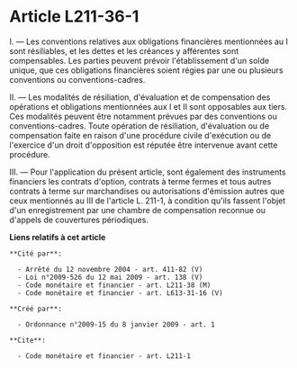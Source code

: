 # Article L211-36-1

I. ― Les conventions relatives aux obligations financières mentionnées au I sont résiliables, et les dettes et les créances y
afférentes sont compensables. Les parties peuvent prévoir l'établissement d'un solde unique, que ces obligations financières
soient régies par une ou plusieurs conventions ou conventions-cadres. 

II. ― Les modalités de résiliation, d'évaluation et de compensation des opérations et obligations mentionnées aux I et II
sont opposables aux tiers. Ces modalités peuvent être notamment prévues par des conventions ou conventions-cadres. Toute
opération de résiliation, d'évaluation ou de compensation faite en raison d'une procédure civile d'exécution ou de l'exercice
d'un droit d'opposition est réputée être intervenue avant cette procédure. 

III. ― Pour l'application du présent article, sont également des instruments financiers les contrats d'option, contrats à
terme fermes et tous autres contrats à terme sur marchandises ou autorisations d'émission autres que ceux mentionnés au III
de l'article L. 211-1, à condition qu'ils fassent l'objet d'un enregistrement par une chambre de compensation reconnue ou
d'appels de couvertures périodiques.

**Liens relatifs à cet article**

	**Cité par**:

	  - Arrêté du 12 novembre 2004 - art. 411-82 (V)
	  - Loi n°2009-526 du 12 mai 2009 - art. 138 (V)
	  - Code monétaire et financier - art. L211-38 (M)
	  - Code monétaire et financier - art. L613-31-16 (V)

	**Créé par**:

	  - Ordonnance n°2009-15 du 8 janvier 2009 - art. 1

	**Cite**:

	  - Code monétaire et financier - art. L211-1
